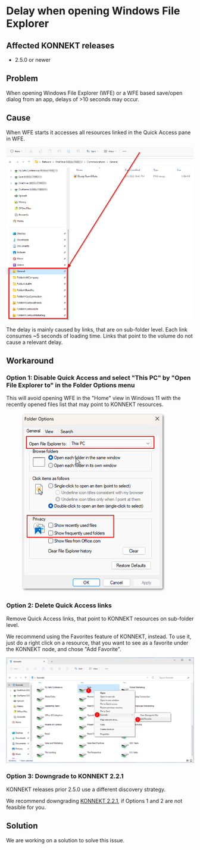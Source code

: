 # Delay when opening Windows File Explorer

## Affected KONNEKT releases

* 2.5.0 or newer

## Problem

When opening Windows File Explorer (WFE) or a WFE based save/open dialog from an app, delays of >10 seconds may occur.

## Cause

When WFE starts it accesses all resources linked in the Quick Access pane in WFE.

![](../.gitbook/assets/image.png)

The delay is mainly caused by links, that are on sub-folder level. Each link consumes \~5 seconds of loading time. Links that point to the volume do not cause a relevant delay.

## Workaround

### Option 1: Disable Quick Access and select "This PC" by "Open File Explorer to" in the Folder Options menu

This will avoid opening WFE in the "Home" view in Windows 11 with the recently opened files list that may point to KONNEKT resources.

<figure><img src="../.gitbook/assets/2023-05-12 17_19_21-Remotedesktop.png" alt=""><figcaption></figcaption></figure>

### Option 2: Delete Quick Access links

Remove Quick Access links, that point to KONNEKT resources on sub-folder level.&#x20;

We recommend using the Favorites feature of KONNEKT, instead. To use it, just do a right click on a resource, that you want to see as a favorite under the KONNEKT node, and chose "Add Favorite".

![](<../.gitbook/assets/image (3).png>)

### Option 3: Downgrade to KONNEKT 2.2.1

KONNEKT releases prior 2.5.0 use a different discovery strategy.

We recommend downgrading [KONNEKT 2.2.1](../changelog.md#2.2.1-2022-12-30-bugfix-release-for-konnekt-2.2.0), if Options 1 and 2 are not feasible for you.

## Solution

We are working on a solution to solve this issue.

##
